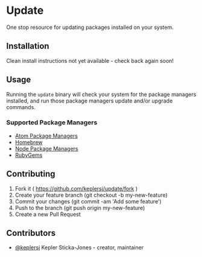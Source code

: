 # Update

One stop resource for updating packages installed on your system.

## Installation

Clean install instructions not yet available - check back again soon!

## Usage

Running the `update` binary will check your system for the package managers installed, and run those package managers update and/or upgrade commands.

### Supported Package Managers
- [Atom Package Managers](https://atom.io/)
- [Homebrew](http://brew.sh/)
- [Node Package Managers](https://www.npmjs.com/)
- [RubyGems](https://rubygems.org/)

## Contributing

1. Fork it ( https://github.com/keplersj/update/fork )
2. Create your feature branch (git checkout -b my-new-feature)
3. Commit your changes (git commit -am 'Add some feature')
4. Push to the branch (git push origin my-new-feature)
5. Create a new Pull Request

## Contributors

- [@keplersj](https://github.com/keplersj) Kepler Sticka-Jones - creator, maintainer
